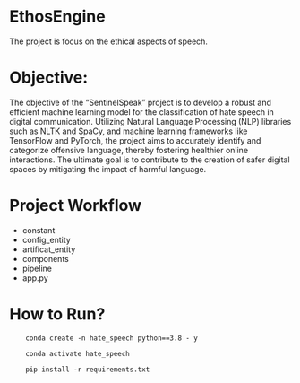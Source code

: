 # EthosEngine
The project is focus on the ethical aspects of speech.

# Objective:

The objective of the “SentinelSpeak” project is to develop a robust and efficient machine learning model for 
the classification of hate speech in digital communication. Utilizing Natural Language Processing (NLP) libraries
such as NLTK and SpaCy, and machine learning frameworks like TensorFlow and PyTorch, the project aims to accurately 
identify and categorize offensive language, thereby fostering healthier online interactions. The ultimate goal is 
to contribute to the creation of safer digital spaces by mitigating the impact of harmful language.


# Project Workflow

- constant
- config_entity
- artificat_entity
- components
- pipeline
- app.py


# How to Run?

```Terminal 
    conda create -n hate_speech python==3.8 - y
```

```Terminal 
    conda activate hate_speech 
```

```Terminal 
    pip install -r requirements.txt
```

